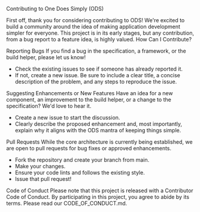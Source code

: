 Contributing to One Does Simply (ODS)

First off, thank you for considering contributing to ODS! We're excited to build a community around the idea of making application development simpler for everyone.
This project is in its early stages, but any contribution, from a bug report to a feature idea, is highly valued.
How Can I Contribute?

Reporting Bugs
If you find a bug in the specification, a framework, or the build helper, please let us know!
 * Check the existing issues to see if someone has already reported it.
 * If not, create a new issue. Be sure to include a clear title, a concise description of the problem, and any steps to reproduce the issue.

Suggesting Enhancements or New Features
Have an idea for a new component, an improvement to the build helper, or a change to the specification? We'd love to hear it.
 * Create a new issue to start the discussion.
 * Clearly describe the proposed enhancement and, most importantly, explain why it aligns with the ODS mantra of keeping things simple.

Pull Requests
While the core architecture is currently being established, we are open to pull requests for bug fixes or approved enhancements.
 * Fork the repository and create your branch from main.
 * Make your changes.
 * Ensure your code lints and follows the existing style.
 * Issue that pull request!

Code of Conduct
Please note that this project is released with a Contributor Code of Conduct. By participating in this project, you agree to abide by its terms. Please read our CODE_OF_CONDUCT.md.
